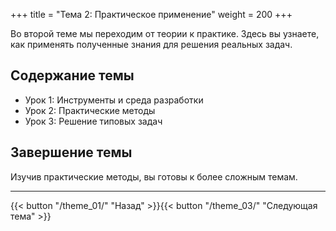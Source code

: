 +++
title = "Тема 2: Практическое применение"
weight = 200
+++

Во второй теме мы переходим от теории к практике. Здесь вы узнаете, как применять полученные знания для решения реальных задач.

## Содержание темы

- Урок 1: Инструменты и среда разработки
- Урок 2: Практические методы
- Урок 3: Решение типовых задач

## Завершение темы

Изучив практические методы, вы готовы к более сложным темам.

---

{{< button "/theme_01/" "Назад" >}}{{< button "/theme_03/" "Следующая тема" >}}
